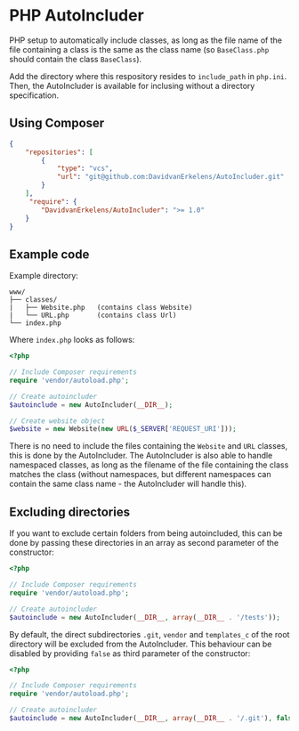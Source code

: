 # PHP AutoIncluder
PHP setup to automatically include classes, as long as the file name of the file containing a class is the same as the class name (so ```BaseClass.php``` should contain the class ```BaseClass```).

Add the directory where this respository resides to ```include_path``` in ```php.ini```. Then, the AutoIncluder is available for inclusing without a directory specification.

## Using Composer
```json
{
    "repositories": [
        {
            "type": "vcs",
            "url": "git@github.com:DavidvanErkelens/AutoIncluder.git"
        }
    ],
     "require": {
        "DavidvanErkelens/AutoIncluder": ">= 1.0"
    }
}
```
## Example code
Example directory:
```
www/
├── classes/
|   ├── Website.php   (contains class Website)
|   └── URL.php       (contains class Url)
└── index.php
```

Where ```index.php``` looks as follows:
```php
<?php

// Include Composer requirements
require 'vendor/autoload.php';

// Create autoincluder
$autoinclude = new AutoIncluder(__DIR__);

// Create website object
$website = new Website(new URL($_SERVER['REQUEST_URI']));
```

There is no need to include the files containing the `Website` and `URL` classes, this is done by the AutoIncluder. The AutoIncluder is also able to handle namespaced classes, as long as the filename of the file containing the class matches the class (without namespaces, but different namespaces can contain the same class name - the AutoIncluder will handle this).

## Excluding directories
If you want to exclude certain folders from being autoincluded, this can be done by passing these directories in an array as second parameter of the constructor:
```php
<?php

// Include Composer requirements
require 'vendor/autoload.php';

// Create autoincluder
$autoinclude = new AutoIncluder(__DIR__, array(__DIR__ . '/tests'));
```

By default, the direct subdirectories `.git`, `vendor` and `templates_c` of the root directory will be excluded from the AutoIncluder. This behaviour can be disabled by providing `false` as third parameter of the constructor:

```php
<?php

// Include Composer requirements
require 'vendor/autoload.php';

// Create autoincluder
$autoinclude = new AutoIncluder(__DIR__, array(__DIR__ . '/.git'), false);
```
